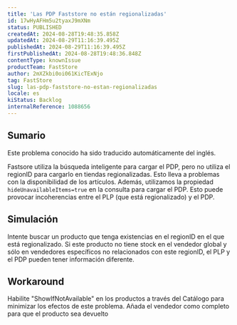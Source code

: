 ```yaml
---
title: 'Las PDP Faststore no están regionalizadas'
id: 17wHyAFHm5u2tyaxJ9mXNm
status: PUBLISHED
createdAt: 2024-08-28T19:48:35.858Z
updatedAt: 2024-08-29T11:16:39.495Z
publishedAt: 2024-08-29T11:16:39.495Z
firstPublishedAt: 2024-08-28T19:48:36.848Z
contentType: knownIssue
productTeam: FastStore
author: 2mXZkbi0oi061KicTExNjo
tag: FastStore
slug: las-pdp-faststore-no-estan-regionalizadas
locale: es
kiStatus: Backlog
internalReference: 1088656
---
```


## Sumario

<div class="alert alert-info">
  <p>Este problema conocido ha sido traducido automáticamente del inglés.</p>
</div>


Fastsore utiliza la búsqueda inteligente para cargar el PDP, pero no utiliza el regionID para cargarlo en tiendas regionalizadas. Esto lleva a problemas con la disponibilidad de los artículos. Además, utilizamos la propiedad `hideUnavailableItems=true` en la consulta para cargar el PDP. Esto puede provocar incoherencias entre el PLP (que está regionalizado) y el PDP.


##

## Simulación


Intente buscar un producto que tenga existencias en el regionID en el que está regionalizado. Si este producto no tiene stock en el vendedor global y sólo en vendedores específicos no relacionados con este regionID, el PLP y el PDP pueden tener información diferente.



## Workaround


Habilite "ShowIfNotAvailable" en los productos a través del Catálogo para minimizar los efectos de este problema.
Añada el vendedor como completo para que el producto sea devuelto




